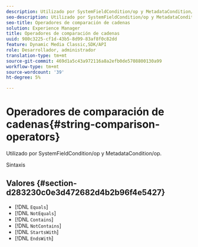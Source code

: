 ```yaml
---
description: Utilizado por SystemFieldCondition/op y MetadataCondition/op.
seo-description: Utilizado por SystemFieldCondition/op y MetadataCondition/op.
seo-title: Operadores de comparación de cadenas
solution: Experience Manager
title: Operadores de comparación de cadenas
uuid: 980c3225-cf1d-43b5-8d99-83af8f0c82dd
feature: Dynamic Media Classic,SDK/API
role: Desarrollador, administrador
translation-type: tm+mt
source-git-commit: 469d1a5c43a972116a8a2efb0de5708800130a99
workflow-type: tm+mt
source-wordcount: '39'
ht-degree: 5%

---
```



# Operadores de comparación de cadenas{#string-comparison-operators}

Utilizado por SystemFieldCondition/op y MetadataCondition/op.

Sintaxis

## Valores {#section-d283230c0e3d472682d4b2b96f4e5427}

* [!DNL `Equals`]
* [!DNL `NotEquals`]
* [!DNL `Contains`]
* [!DNL `NotContains`]
* [!DNL `StartsWith`]
* [!DNL `EndsWith`]

